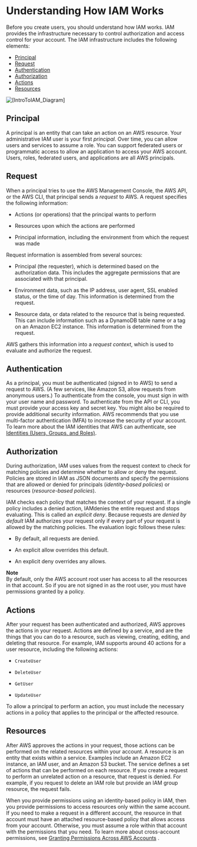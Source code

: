 # Understanding How IAM Works<a name="intro-structure"></a>

Before you create users, you should understand how IAM works\. IAM provides the infrastructure necessary to control authorization and access control for your account\. The IAM infrastructure includes the following elements:


+ [Principal](#intro-structure-principal)
+ [Request](#intro-structure-request)
+ [Authentication](#intro-structure-authentication)
+ [Authorization](#intro-structure-authorization)
+ [Actions](#intro-structure-actions)
+ [Resources](#intro-structure-resources)

![\[IntroToIAM_Diagram\]](http://docs.aws.amazon.com/IAM/latest/UserGuide/images/intro-diagram_800.png)

## Principal<a name="intro-structure-principal"></a>

A principal is an entity that can take an action on an AWS resource\. Your administrative IAM user is your first *principal*\. Over time, you can allow users and services to assume a role\. You can support federated users or programmatic access to allow an application to access your AWS account\. Users, roles, federated users, and applications are all AWS principals\.

## Request<a name="intro-structure-request"></a>

When a principal tries to use the AWS Management Console, the AWS API, or the AWS CLI, that principal sends a *request* to AWS\. A request specifies the following information:

+ Actions \(or operations\) that the principal wants to perform

+ Resources upon which the actions are performed

+ Principal information, including the environment from which the request was made

Request information is assembled from several sources:

+ Principal \(the requester\), which is determined based on the authorization data\. This includes the aggregate permissions that are associated with that principal\. 

+ Environment data, such as the IP address, user agent, SSL enabled status, or the time of day\. This information is determined from the request\.

+ Resource data, or data related to the resource that is being requested\. This can include information such as a DynamoDB table name or a tag on an Amazon EC2 instance\. This information is determined from the request\.

AWS gathers this information into a *request context*, which is used to evaluate and authorize the request\.

## Authentication<a name="intro-structure-authentication"></a>

As a principal, you must be authenticated \(signed in to AWS\) to send a request to AWS\. \(A few services, like Amazon S3, allow requests from anonymous users\.\) To authenticate from the console, you must sign in with your user name and password\. To authenticate from the API or CLI, you must provide your access key and secret key\. You might also be required to provide additional security information\. AWS recommends that you use multi\-factor authentication \(MFA\) to increase the security of your account\. To learn more about the IAM identities that AWS can authenticate, see [Identities \(Users, Groups, and Roles\)](id.md)\.

## Authorization<a name="intro-structure-authorization"></a>

During authorization, IAM uses values from the request context to check for matching policies and determine whether to allow or deny the request\. Policies are stored in IAM as JSON documents and specify the permissions that are allowed or denied for principals \(*identity\-based policies*\) or resources \(*resource\-based policies*\)\. 

IAM checks each policy that matches the context of your request\. If a single policy includes a denied action, IAMdenies the entire request and stops evaluating\. This is called an *explicit deny*\. Because requests are *denied by default* IAM authorizes your request only if every part of your request is allowed by the matching policies\. The evaluation logic follows these rules:

+ By default, all requests are denied\.

+ An explicit allow overrides this default\.

+ An explicit deny overrides any allows\.

**Note**  
By default, only the AWS account root user has access to all the resources in that account\. So if you are not signed in as the root user, you must have permissions granted by a policy\.

## Actions<a name="intro-structure-actions"></a>

After your request has been authenticated and authorized, AWS approves the actions in your request\. Actions are defined by a service, and are the things that you can do to a resource, such as viewing, creating, editing, and deleting that resource\. For example, IAM supports around 40 actions for a user resource, including the following actions:

+ `CreateUser`

+ `DeleteUser`

+ `GetUser`

+ `UpdateUser`

To allow a principal to perform an action, you must include the necessary actions in a policy that applies to the principal or the affected resource\.

## Resources<a name="intro-structure-resources"></a>

After AWS approves the actions in your request, those actions can be performed on the related resources within your account\. A resource is an entity that exists within a service\. Examples include an Amazon EC2 instance, an IAM user, and an Amazon S3 bucket\. The service defines a set of actions that can be performed on each resource\. If you create a request to perform an unrelated action on a resource, that request is denied\. For example, if you request to delete an IAM role but provide an IAM group resource, the request fails\.

When you provide permissions using an identity\-based policy in IAM, then you provide permissions to access resources only within the same account\. If you need to make a request in a different account, the resource in that account must have an attached resource\-based policy that allows access from your account\. Otherwise, you must assume a role within that account with the permissions that you need\. To learn more about cross\-account permissions, see [Granting Permissions Across AWS Accounts](access_permissions-required.md#UserPermissionsAcrossAccounts) \.